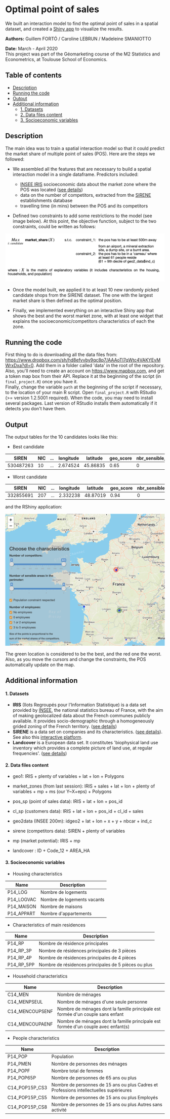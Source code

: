 # Optimal point of sales

We built an interaction model to find the optimal point of sales in a spatial dataset, and created a [Shiny app](https://shiny.rstudio.com) to visualize the results.

**Authors:** Guillem FORTÓ / Caroline LEBRUN / Madeleine SMANIOTTO

**Date:** March - April 2020<br>
This project was part of the Géomarketing course of the M2 Statistics and Econometrics, at Toulouse School of Economics.

## Table of contents
* [Description](#description)
* [Running the code](#running-the-code)
* [Output](#output)
* [Additional information](#additional-information)
    * [1. Datasets](#1-datasets)
    * [2. Data files content]((#2-data-filescontent))
    * [3. Socioeconomic variables](#3-socioeconomic-variables)




## Description
The main idea was to train a spatial interaction model so that it could predict the market share of multiple point of sales (POS). Here are the steps we followed:
- We assembled all the features that are necessary to build a spatial interaction model in a single dataframe. Predictors included:
    - [INSEE IRIS](#1-datasets) socioeconomic data about the market zone where the POS was located ([see details](#2-socioeconomic-variables))
    - data on the number of competitors, extracted from the [SIRENE](#1-datasets) establishments database
    - travelling time (in mins) between the POS and its competitors


- Defined two constraints to add some restrictions to the model (see image below). At this point, the objective function, subject to the two constraints, could be written as follows:

![](objective_func.png "Objective function and its contraints")


- Once the model built, we applied it to at least 10 new randomly picked candidate shops from the SIRENE dataset. The one with the largest market share is then defined as the optimal position.

- Finally, we implemented everything on an interactive Shiny app that shows the best and the worst market zone, with at least one widget that explains the socioeconomic/competitors characteristics of each the zone.

## Running the code
First thing to do is downloading all the data files from: https://www.dropbox.com/sh/hd8efvvby9qc8p7/AAAoTl7qWtc4VAKYEvMWrxDxa?dl=0. Add them in a folder called 'data' in the root of the repository.<br>
Also, you'll need to create an account on https://www.mapbox.com, and get a token map box from their API. Replace it at the beginning of the script (in `final_project.R`) once you have it.<br>
Finally, change the variable `path` at the beginning of the script if necessary, to the location of your main R script.
Open `final_project.R` with RStudio (>= version 1.2.5001 required). When the code, you may need to install several packages. Last version of RStudio installs them automatically if it detects you don't have them.<br>

## Output
The output tables for the 10 candidates looks like this:
- Best candidate

| SIREN | NIC | ... | longitude | latitude | geo_score | nbr_sensible_areas | second_constraint | sum_market | count_market |
| --- | --- | --- | --- | --- | --- | --- | --- | --- | --- |
| 530487263 | 10 | ... | 2.674524 | 45.86835 | 0.65 | 0 | TRUE | 2.705042 | 843 |

- Worst candidate

| SIREN | NIC | ... | longitude | latitude | geo_score | nbr_sensible_areas | second_constraint | sum_market | count_market |
| --- | --- | --- | --- | --- | --- | --- | --- | --- | --- |
| 332855691 | 207 | ... | 2.332238 | 48.87019 | 0.94 | 0 | TRUE | 0.2029933 | 578 |

and the RShiny application:

![](rshinyapp.png "Shiny app first look")

The green location is considered to be the best, and the red one the worst. Also, as you move the cursors and change the constraints, the POS automatically update on the map.

## Additional information
#### 1. Datasets
- **IRIS** (Ilots Regroupés pour l'Information Statistique) is a data set provided by [INSEE](https://www.insee.fr/fr/accueil), the national statistics bureau of France, with the aim of making geolocalized data about the French communes publicly available. It provides socio-demographic through a homogeneously grided zoning of the French territory. ([see details](https://www.insee.fr/fr/statistiques/2520034))
- **SIRENE** is a data set on companies and its characteristics. ([see details](https://www.data.gouv.fr/en/datasets/base-sirene-des-entreprises-et-de-leurs-etablissements-siren-siret/)). See also this [interactive platform]( https://data.opendatasoft.com/explore/dataset/sirene_v3%40public/?disjunctive.libellecommuneetablissement&disjunctive.etatadministratifetablissement&disjunctive.sectionetablissement&disjunctive.naturejuridiqueunitelegale&sort=datederniertraitementetablissement).
- **Landcover** is a European data set. It constitutes 'biophysical land use inventory which provides a complete picture of land use, at regular frequencies'. ([see details](https://www.statistiques.developpement-durable.gouv.fr/corine-land-cover-0?rubrique=348&dossier=1759))


#### 2. Data files content
- geo1: IRIS + plenty of variables + lat + lon + Polygons

- market_zones (from last session):
IRIS + sales + lat + lon + plenty of variables + mp + ms (our Y~X+eps) + Polygons


- pos_sp (point of sales data):	IRIS + lat + lon + pos_id

- cl_sp (customers data): IRIS + lat + lon + pos_id + cl_id + sales

- geo2data (INSEE 200m): idgeo2 + lat + lon + x + y + nbcar + ind_c


- sirene (competitors data): SIREN + plenty of variables

- mp (market potential): IRIS + mp

- landcover : ID + Code_12 + AREA_HA


#### 3. Socioeconomic variables

- Housing characteristics

| Name          | Description |
| ------------- |-------------|
| P14_LOG       | Nombre de logements |
| P14_LOGVAC    | Nombre de logements vacants |
| P14_MAISON    | Nombre de maisons |
| P14_APPART    | Nombre d'appartements |

- Characteristics of main residences

| Name          | Description |
| ------------- |-------------|
| P14_RP       | Nombre de résidence principales |
| P14_RP_3P       | Nombre de résidences principales de 3 pièces |
| P14_RP_4P       | Nombre de résidences principales de 4 pièces |
| P14_RP_5PP       | Nombre de résidences principales de 5 pièces ou plus |

- Household characteristics

| Name          | Description |
| ------------- |-------------|
| C14_MEN       | Nombre de ménages |
| C14_MENPSEUL       | Nombre de ménages d'une seule personne |
| C14_MENCOUPSENF       | Nombre de ménages dont la famille principale est formée d'un couple sans enfant |
| C14_MENCOUPAENF       | Nombre de ménages dont la famille principale est formée d'un couple avec enfant(s) |

- People characteristics

| Name          | Description |
| ------------- |-------------|
| P14_POP       | Population |
| P14_PMEN       | Nombre de personnes des ménages |
| P14_POPF       | Nombre total de femmes |
| P14_POP65P       | Nombre de personnes de 65 ans ou plus |
| C14_POP15P_CS3       | Nombre de personnes de 15 ans ou plus Cadres et Professions intellectuelles supérieures |
| C14_POP15P_CS5       | Nombre de personnes de 15 ans ou plus Employés |
| C14_POP15P_CS8       | Nombre de personnes de 15 ans ou plus Autres sans activité |
